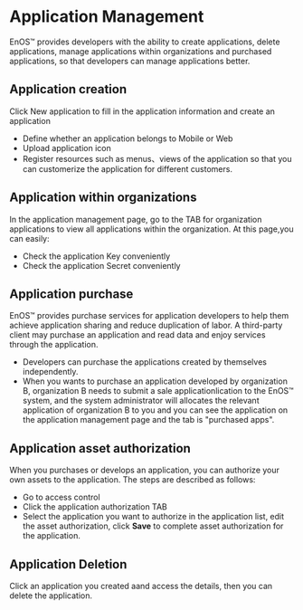 # Application Management
EnOS™ provides developers with the ability to create applications, delete applications, manage applications within organizations and purchased applications, so that developers can manage applications better.

## Application creation
Click New application to fill in the application information and create an application
- Define whether an application belongs to Mobile or Web
- Upload application icon
- Register resources such as menus、views of the application so that you can customerize the application for different customers.


## Application within organizations
In the application management page, go to the TAB for organization applications to view all applications within the organization. At this page,you can easily:
- Check the application Key conveniently
- Check the application Secret conveniently

## Application purchase
EnOS™ provides purchase services for application developers to help them achieve application sharing and reduce duplication of labor. A third-party client may purchase an application and read data and enjoy services through the application.

- Developers can purchase the applications created by themselves independently.
- When you wants to purchase an application developed by organization B, organization B needs to submit a sale applicationlication to the EnOS™ system, and the system administrator will allocates the relevant application of organization B to you and you can see the application on the application management page and the tab is "purchased apps".

## Application asset authorization
When you purchases or develops an application, you can authorize your own assets to the application. The steps are described as follows:
- Go to access control
- Click the application authorization TAB
- Select the application you want to authorize in the application list, edit the asset authorization, click **Save** to complete asset authorization for the application.


## Application Deletion
Click an application you created aand access the details, then you can delete the application.
